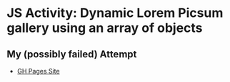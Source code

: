 # JS Activity: Dynamic Lorem Picsum gallery using an array of objects

## My (possibly failed) Attempt

- [GH Pages Site](https://ishasimran.github.io/daily-oct-19/dynamic-animals/index.html)
